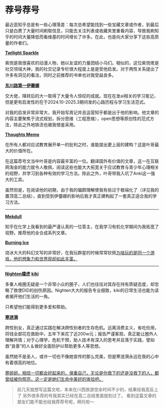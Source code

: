 # 荐号荐号

最近逛知乎总是有一些心理落差：每次总希望能找到一些宝藏文章或作者，到最后只是白费了大量时间刷取信息，只能去关注列表或收藏夹里重看内容，导致我刷知乎的时间大量降低而看维基的时间增长了许多。在此，也是向大家分享下这些高质量的作者们。

[**Twilight Sparkle**](https://www.zhihu.com/people/twilight-sparkle-34)

紫悦是我很喜欢的动漫人物，她以友谊的力量团结小马们。相似的，这位紫悦佬是社交领域大神，我的社交记录专栏很大程度上是是受他启发。对于两性关系提出了许多有洞见的看法，同时之前推荐的书单也对我受益良多。

[**东川路第一伊蕾娜**](https://www.zhihu.com/people/23-65-18-56-56)

交大佬，降转后的大一取得了大量令人惊叹的成就。现在在发ai相关的学习笔记，但是更有启发性的在于2024.10-2025.3期间发的心路历程与学习生活范式。

对我的启发非常非常大，我开始写周记并且运营知乎都是出于他的影响。他文章的内容主要聚焦于流式规划，拆分思维（工程思维），open思想等原创性的范式方法，除此之外地铁流也被我借鉴采用。

[**Thoughts Memo**](https://www.zhihu.com/people/L.M.Sherlock)

在所有人都对应试教育展开单一的批判之时，谁能提出更上层的建构？这是叶哥最大的价值所在。

在这篇荐号文当中叶哥是内容最丰富的一位。翻译国外有价值的文章，这一在互联网淘金的能力就令人敬佩，阅读这些也能大大拓宽关于应试教育与青少年心理相关的视野，并学习到各种有效的学习方法。除此之外，叶哥带我入坑了Anki这一强大的工具。

虽然但是，在阅读他的初期，由于我的偏颇理解使我有些过于极端化了（详见我的置顶高二总结），直到受到伊蕾娜的影响后我才真正建构起了一套真正适合我的学习方法。

---

[**Mekdull**](https://www.zhihu.com/people/mekdull)

知乎在化学上我看到的最严谨认真的一位答主，在我学习有机化学期间为我拓宽了视野。推荐他的全合成系列文章。

[**Burning Ice**](https://www.zhihu.com/people/burning-ice)

烧冰大大的科幻文写的非常好，在我玩群星的时候常常钦佩[为啥玩的是同一个游戏，他的想象力和世界观却如此丰富。](https://www.zhihu.com/question/479995084/answer/120846541296?share_code=1hQXcMI2fhGR2&utm_psn=1939429557187895595)

---


[**Nighten檬虎**](https://www.zhihu.com/people/nightenban)
[**kiki**](https://www.zhihu.com/people/ran-zhu-70-63)

多重人格圈无疑是一个非常小众的圈子，人们也往往对其存在持有质疑态度，却忽略了致使DID的创伤原因。Nighten大大的报告专业细致，kiki的日常生活也能为读者揭开他们生活的一角。

只希望他们能得到更多爱和帮助。


[**寒涟漪**](https://www.zhihu.com/people/han-lian-yi-74)

跨性别女，真正通过实践在解决跨性别者的生存危机。远离消费主义，省吃俭用，将钱全部花在救助中，五年下来花了近200w元；报告严谨客观，真正能让圈外人理解共情；对于心理学，危机干预，助人技术有深入的思考并且落于实践，譬如救“良善”的人＆做好全面防护以帮助更多人等思想。

虽然她不是圣人，或许一切也不像她宣传的那么完美，但是寒涟漪永远在我的心中有着很高的地位。

[寒姐姐，相信一切都会好起来的，保重自己，无论是你救下的还是没救下的人，都曾经被你照亮，这一定是她们生命中美好的体验吧。](https://www.zhihu.com/question/396842139/answer/1655347210?share_code=5VO5WvijwuaO&utm_psn=1939251143302677736)



> 前几天就想写这篇文啦，本来在川西旅游空余时间不少的，结果给我高反上了 
> 另外很多荐的号我其实已经在高二总结里面提到过了。
> 看到这篇文章的朋友们能不能也给我荐荐号呢，拜托啦～